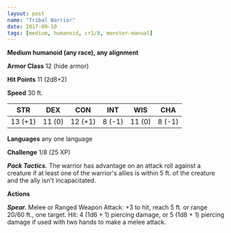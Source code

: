 ```yaml
---
layout: post
name: "Tribal Warrior"
date: 2017-09-10
tags: [medium, humanoid, cr1/8, monster-manual]
---
```


**Medium humanoid (any race), any alignment**

**Armor Class** 12 (hide armor)

**Hit Points** 11 (2d8+2)

**Speed** 30 ft.

|   STR   |   DEX   |   CON   |   INT   |   WIS   |   CHA   |
|:-----:|:-----:|:-----:|:-----:|:-----:|:-----:|
| 13 (+1) | 11 (0) | 12 (+1) | 8 (-1) | 11 (0) | 8 (-1) |

**Languages** any one language

**Challenge** 1/8 (25 XP)

***Pack Tactics.*** The warrior has advantage on an attack roll against a creature if at least one of the warrior's allies is within 5 ft. of the creature and the ally isn't incapacitated.

**Actions**

***Spear.*** Melee or Ranged Weapon Attack: +3 to hit, reach 5 ft. or range 20/60 ft., one target. Hit: 4 (1d6 + 1) piercing damage, or 5 (1d8 + 1) piercing damage if used with two hands to make a melee attack.

